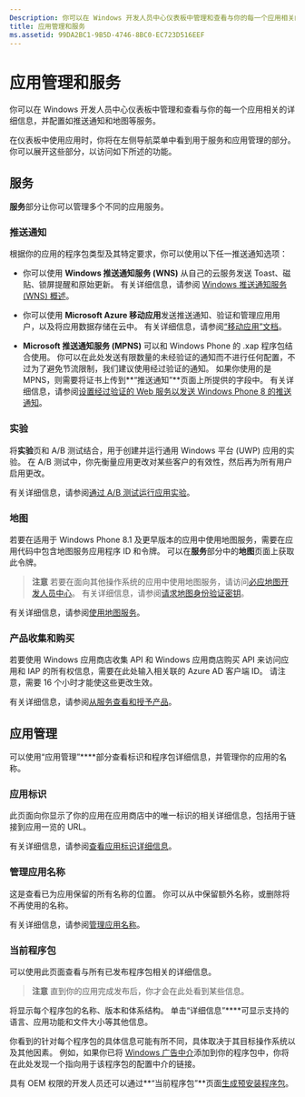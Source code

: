 ```yaml
---
Description: 你可以在 Windows 开发人员中心仪表板中管理和查看与你的每一个应用相关的详细信息，并配置如推送通知和地图等服务。
title: 应用管理和服务
ms.assetid: 99DA2BC1-9B5D-4746-8BC0-EC723D516EEF
---
```


# 应用管理和服务

你可以在 Windows 开发人员中心仪表板中管理和查看与你的每一个应用相关的详细信息，并配置如推送通知和地图等服务。

在仪表板中使用应用时，你将在左侧导航菜单中看到用于服务和应用管理的部分。 你可以展开这些部分，以访问如下所述的功能。

## 服务

**服务**部分让你可以管理多个不同的应用服务。

### 推送通知

根据你的应用的程序包类型及其特定要求，你可以使用以下任一推送通知选项：

-   你可以使用 **Windows 推送通知服务 (WNS)** 从自己的云服务发送 Toast、磁贴、锁屏提醒和原始更新。 有关详细信息，请参阅 [Windows 推送通知服务 (WNS) 概述](https://msdn.microsoft.com/library/windows/apps/mt187203)。

-   你可以使用 **Microsoft Azure 移动应用**发送推送通知、验证和管理应用用户，以及将应用数据存储在云中。 有关详细信息，请参阅[“移动应用”文档](http://go.microsoft.com/fwlink/p/?LinkId=221116)。

-   **Microsoft 推送通知服务 (MPNS)** 可以和 Windows Phone 的 .xap 程序包结合使用。 你可以在此处发送有限数量的未经验证的通知而不进行任何配置，不过为了避免节流限制，我们建议使用经过验证的通知。 如果你使用的是 MPNS，则需要将证书上传到**“推送通知”**页面上所提供的字段中。 有关详细信息，请参阅[设置经过验证的 Web 服务以发送 Windows Phone 8 的推送通知](http://go.microsoft.com/fwlink/p/?LinkId=528736)。

### 实验

将**实验**页和 A/B 测试结合，用于创建并运行通用 Windows 平台 (UWP) 应用的实验。 在 A/B 测试中，你先衡量应用更改对某些客户的有效性，然后再为所有用户启用更改。

有关详细信息，请参阅[通过 A/B 测试运行应用实验](../monetize/run-app-experiments-with-a-b-testing.md)。

### 地图

若要在适用于 Windows Phone 8.1 及更早版本的应用中使用地图服务，需要在应用代码中包含地图服务应用程序 ID 和令牌。 可以在**服务**部分中的**地图**页面上获取此令牌。

> **注意** 若要在面向其他操作系统的应用中使用地图服务，请访问[必应地图开发人员中心](http://go.microsoft.com/fwlink/p/?LinkId=614880)。 有关详细信息，请参阅[请求地图身份验证密钥](https://msdn.microsoft.com/library/windows/apps/mt219694)。

有关详细信息，请参阅[使用地图服务](use-map-services.md)。

### 产品收集和购买

若要使用 Windows 应用商店收集 API 和 Windows 应用商店购买 API 来访问应用和 IAP 的所有权信息，需要在此处输入相关联的 Azure AD 客户端 ID。 请注意，需要 16 个小时才能使这些更改生效。

有关详细信息，请参阅[从服务查看和授予产品](https://msdn.microsoft.com/library/windows/apps/mt609002)。

## 应用管理

可以使用“应用管理”****部分查看标识和程序包详细信息，并管理你的应用的名称。

### 应用标识

此页面向你显示了你的应用在应用商店中的唯一标识的相关详细信息，包括用于链接到应用一览的 URL。

有关详细信息，请参阅[查看应用标识详细信息](view-app-identity-details.md)。

### 管理应用名称

这是查看已为应用保留的所有名称的位置。 你可以从中保留额外名称，或删除将不再使用的名称。

有关详细信息，请参阅[管理应用名称](manage-app-names.md)。

### 当前程序包

可以使用此页面查看与所有已发布程序包相关的详细信息。

> **注意** 直到你的应用完成发布后，你才会在此处看到某些信息。

将显示每个程序包的名称、版本和体系结构。 单击“详细信息”****可显示支持的语言、应用功能和文件大小等其他信息。

你看到的针对每个程序包的具体信息可能有所不同，具体取决于其目标操作系统以及其他因素。 例如，如果你已将 [Windows 广告中介](https://msdn.microsoft.com/library/windows/apps/mt219691)添加到你的程序包中，你将在此处发现一个指向用于该程序包的配置中介的链接。

具有 OEM 权限的开发人员还可以通过**“当前程序包”**页面[生成预安装程序包](generate-preinstall-packages-for-oems.md)。

 

 


<!--HONumber=Mar16_HO5-->


